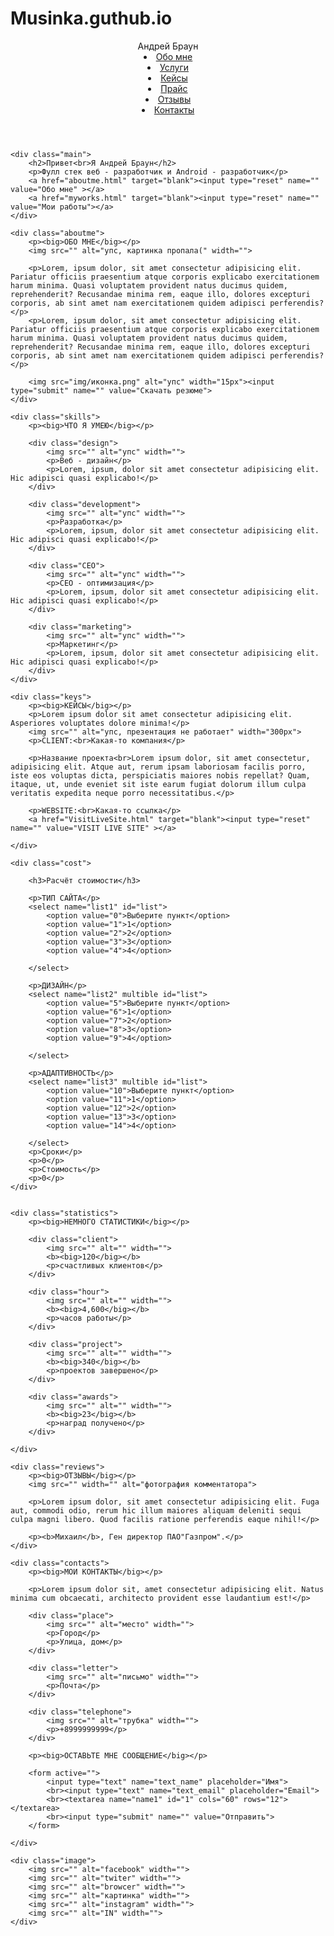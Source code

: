 # Musinka.guthub.io

<!DOCTYPE html>
<html lang="en">
<head>
	<meta charset="UTF-8">
	<meta name="viewport" content="width=device-width, initial-scale=1.0">
	<title>Работа с макетом, первое дз</title>
</head>
<body>
	<header>
		<nav>
			<div class="name">Андрей Браун</div>
			<div class="menu">
				<li><a href="aboutme.html">Обо мне</a></li>
				<li><a href="services.html">Услуги</a></li>
				<li><a href="keys.html">Кейсы</a></li>
				<li><a href="pricelist.html">Прайс</a></li>
				<li><a href="reviews.html">Отзывы</a></li>
				<li><a href="contacts.html">Контакты</a></li>
			</div>
		</nav>
	</header>

	<div class="main">
		<h2>Привет<br>Я Андрей Браун</h2>
		<p>Фулл стек веб - разработчик и Android - разработчик</p>
		<a href="aboutme.html" target="blank"><input type="reset" name="" value="Обо мне" ></a>
		<a href="myworks.html" target="blank"><input type="reset" name="" value="Мои работы"></a>
	</div>

	<div class="aboutme">
		<p><big>ОБО МНЕ</big></p>
		<img src="" alt="упс, картинка пропала(" width="">

		<p>Lorem, ipsum dolor, sit amet consectetur adipisicing elit. Pariatur officiis praesentium atque corporis explicabo exercitationem harum minima. Quasi voluptatem provident natus ducimus quidem, reprehenderit? Recusandae minima rem, eaque illo, dolores excepturi corporis, ab sint amet nam exercitationem quidem adipisci perferendis?</p>
		<p>Lorem, ipsum dolor, sit amet consectetur adipisicing elit. Pariatur officiis praesentium atque corporis explicabo exercitationem harum minima. Quasi voluptatem provident natus ducimus quidem, reprehenderit? Recusandae minima rem, eaque illo, dolores excepturi corporis, ab sint amet nam exercitationem quidem adipisci perferendis?</p>

		<img src="img/иконка.png" alt="упс" width="15px"><input type="submit" name="" value="Скачать резюме">
	</div>

	<div class="skills">
		<p><big>ЧТО Я УМЕЮ</big></p>

		<div class="design">
			<img src="" alt="упс" width="">
			<p>Веб - дизайн</p>
			<p>Lorem, ipsum, dolor sit amet consectetur adipisicing elit. Hic adipisci quasi explicabo!</p>
		</div>	

		<div class="development">
			<img src="" alt="упс" width="">
			<p>Разработка</p>
			<p>Lorem, ipsum, dolor sit amet consectetur adipisicing elit. Hic adipisci quasi explicabo!</p>
		</div>

		<div class="CEO">
			<img src="" alt="упс" width="">
			<p>CEO - оптимизация</p>
			<p>Lorem, ipsum, dolor sit amet consectetur adipisicing elit. Hic adipisci quasi explicabo!</p>
		</div>

		<div class="marketing">
			<img src="" alt="упс" width="">
			<p>Маркетинг</p>
			<p>Lorem, ipsum, dolor sit amet consectetur adipisicing elit. Hic adipisci quasi explicabo!</p>
		</div>
	</div>

	<div class="keys">
		<p><big>КЕЙСЫ</big></p>
		<p>Lorem ipsum dolor sit amet consectetur adipisicing elit. Asperiores voluptates dolore minima!</p>
		<img src="" alt="упс, презентация не работает" width="300px">
		<p>CLIENT:<br>Какая-то компания</p>

		<p>Название проекта<br>Lorem ipsum dolor, sit amet consectetur, adipisicing elit. Atque aut, rerum ipsam laboriosam facilis porro, iste eos voluptas dicta, perspiciatis maiores nobis repellat? Quam, itaque, ut, unde eveniet sit iste earum fugiat dolorum illum culpa veritatis expedita neque porro necessitatibus.</p>

		<p>WEBSITE:<br>Какая-то ссылка</p>
		<a href="VisitLiveSite.html" target="blank"><input type="reset" name="" value="VISIT LIVE SITE" ></a>

	</div>

	<div class="cost">
		
		<h3>Расчёт стоимости</h3>

		<p>ТИП САЙТА</p>
		<select name="list1" id="list">
			<option value="0">Выберите пункт</option>
			<option value="1">1</option>
			<option value="2">2</option>
			<option value="3">3</option>
			<option value="4">4</option>
			
		</select>

		<p>ДИЗАЙН</p>
		<select name="list2" multible id="list">
			<option value="5">Выберите пункт</option>
			<option value="6">1</option>
			<option value="7">2</option>
			<option value="8">3</option>
			<option value="9">4</option>
			
		</select>

		<p>АДАПТИВНОСТЬ</p>
		<select name="list3" multible id="list">
			<option value="10">Выберите пункт</option>
			<option value="11">1</option>
			<option value="12">2</option>
			<option value="13">3</option>
			<option value="14">4</option>
			
		</select>
		<p>Сроки</p>
		<p>0</p>
		<p>Стоимость</p>
		<p>0</p>
	</div>


	<div class="statistics">
		<p><big>НЕМНОГО СТАТИСТИКИ</big></p>

		<div class="client">
			<img src="" alt="" width="">
			<b><big>120</big></b>
			<p>счастливых клиентов</p>
		</div>

		<div class="hour">
			<img src="" alt="" width="">
			<b><big>4,600</big></b>
			<p>часов работы</p>
		</div>

		<div class="project">
			<img src="" alt="" width="">
			<b><big>340</big></b>
			<p>проектов завершено</p>
		</div>

		<div class="awards">
			<img src="" alt="" width="">
			<b><big>23</big></b>
			<p>наград получено</p>
		</div>

	</div>

	<div class="reviews">
		<p><big>ОТЗЫВЫ</big></p>
		<img src="" width="" alt="фотография комментатора">

		<p>Lorem ipsum dolor, sit amet consectetur adipisicing elit. Fuga aut, commodi odio, rerum hic illum maiores aliquam deleniti sequi culpa magni libero. Quod facilis ratione perferendis eaque nihil!</p>

		<p><b>Михаил</b>, Ген директор ПАО"Газпром".</p>
	</div>

	<div class="contacts">
		<p><big>МОИ КОНТАКТЫ</big></p>

		<p>Lorem ipsum dolor sit, amet consectetur adipisicing elit. Natus minima cum obcaecati, architecto provident esse laudantium est!</p>

		<div class="place">
			<img src="" alt="место" width="">
			<p>Город</p>
			<p>Улица, дом</p>
		</div>

		<div class="letter">
			<img src="" alt="письмо" width="">
			<p>Почта</p>
		</div>

		<div class="telephone">
			<img src="" alt="трубка" width="">
			<p>+8999999999</p>
		</div>

		<p><big>ОСТАВЬТЕ МНЕ СООБЩЕНИЕ</big></p>

		<form active="">
			<input type="text" name="text_name" placeholder="Имя">
			<br><input type="text" name="text_email" placeholder="Email">
			<br><textarea name="name1" id="1" cols="60" rows="12"></textarea>
			<br><input type="submit" name="" value="Отправить">
		</form>

	</div>

	<div class="image">
		<img src="" alt="facebook" width="">
		<img src="" alt="twiter" width="">
		<img src="" alt="browcer" width="">
		<img src="" alt="картинка" width="">
		<img src="" alt="instagram" width="">
		<img src="" alt="IN" width="">
	</div>

</body>
</html>
